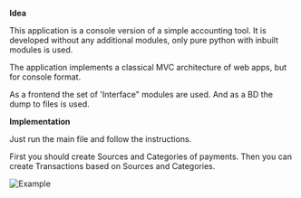 **Idea**

This application is a console version of a simple accounting tool. It is developed without any additional modules, only pure python with inbuilt modules is used.

The application implements a classical MVC architecture of web apps, but for console format.

As a frontend the set of 'Interface" modules are used. And as a BD the dump to files is used.

**Implementation**

Just run the main file and follow the instructions.

First you should create Sources and Categories of payments. Then you can create Transactions based on Sources and Categories.

![Example](//images//example_of_console_interaction.png)
